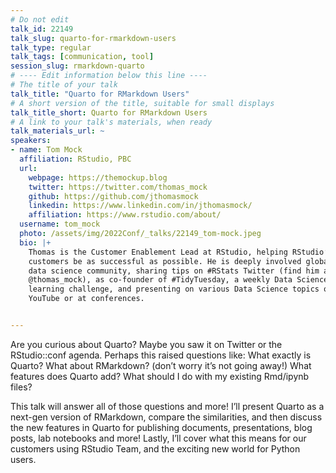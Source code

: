 ```yaml
---
# Do not edit
talk_id: 22149
talk_slug: quarto-for-rmarkdown-users
talk_type: regular
talk_tags: [communication, tool]
session_slug: rmarkdown-quarto
# ---- Edit information below this line ----
# The title of your talk
talk_title: "Quarto for RMarkdown Users"
# A short version of the title, suitable for small displays
talk_title_short: Quarto for RMarkdown Users
# A link to your talk's materials, when ready
talk_materials_url: ~
speakers:
- name: Tom Mock
  affiliation: RStudio, PBC
  url:
    webpage: https://themockup.blog
    twitter: https://twitter.com/thomas_mock
    github: https://github.com/jthomasmock
    linkedin: https://www.linkedin.com/in/jthomasmock/
    affiliation: https://www.rstudio.com/about/
  username: tom_mock
  photo: /assets/img/2022Conf/_talks/22149_tom-mock.jpeg
  bio: |+
    Thomas is the Customer Enablement Lead at RStudio, helping RStudio’s
    customers be as successful as possible. He is deeply involved global
    data science community, sharing tips on #RStats Twitter (find him at
    @thomas_mock), as co-founder of #TidyTuesday, a weekly Data Science
    learning challenge, and presenting on various Data Science topics on
    YouTube or at conferences.


---
```


<!-- ABSTRACT ----
Please write abstract below. You may use simple markdown (links, code style, bold, italics)
-->

Are you curious about Quarto? Maybe you saw it on Twitter or the RStudio::conf
agenda. Perhaps this raised questions like: What exactly is Quarto? What about
RMarkdown? (don’t worry it’s not going away!) What features does Quarto add?
What should I do with my existing Rmd/ipynb files?

This talk will answer all of those questions and more! I’ll present Quarto as
a next-gen version of RMarkdown, compare the similarities, and then discuss the
new features in Quarto for publishing documents, presentations, blog posts, lab
notebooks and more! Lastly, I’ll cover what this means for our customers using
RStudio Team, and the exciting new world for Python users.
